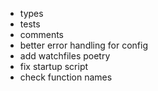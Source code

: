 * types
* tests
* comments
* better error handling for config
* add watchfiles poetry
* fix startup script
* check function names